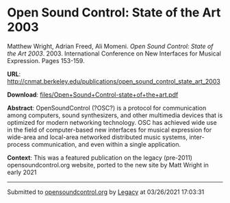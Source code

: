 # Open Sound Control: State of the Art 2003

Matthew Wright, Adrian Freed, Ali Momeni. *Open Sound Control: State of the Art 2003*. 2003.  International Conference on New Interfaces for Musical Expression. Pages 153-159. 

**URL**: <http://cnmat.berkeley.edu/publications/open_sound_control_state_art_2003>

**Download**: [files/Open+Sound+Control-state+of+the+art.pdf](../files/Open+Sound+Control-state+of+the+art.pdf)

**Abstract**: OpenSoundControl (?OSC?) is a protocol for communication among computers, sound synthesizers, and other multimedia devices that is optimized for modern networking technology. OSC has achieved wide use in the field of computer-based new interfaces for musical expression for wide-area and local-area networked distributed music systems, inter-process communication, and even within a single application.

**Context**: This was a featured publication on the legacy (pre-2011) opensoundcontrol.org website, ported to the new site by Matt Wright in early 2021

---
Submitted to [opensoundcontrol.org](https://opensoundcontrol.org) by [Legacy](https://web.archive.org) at 03/26/2021 17:03:31
